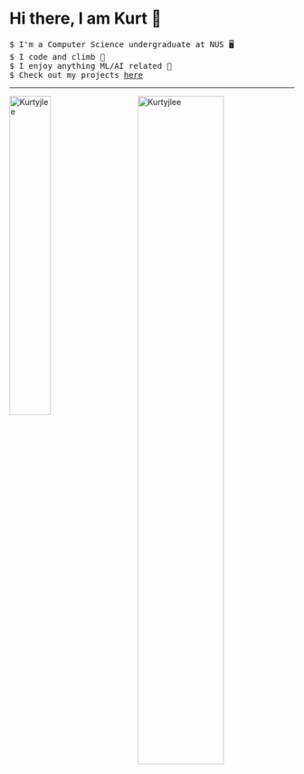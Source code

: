 # Hi there, I am Kurt 👋

<pre>
$ I'm a Computer Science undergraduate at NUS 🖥️
$ I code and climb 🧗 
$ I enjoy anything ML/AI related 👯 
$ Check out my projects <a href="https://github.com/Kurtyjlee?tab=repositories">here</a>
</pre>
---

<img align="right" width="55%" padding="5" src="https://github-readme-stats.vercel.app/api?username=Kurtyjlee&show_icons=true&locale=en&theme=dark" alt="Kurtyjlee" />
<img align="left" width="38%" padding="5" src="https://github-readme-stats.vercel.app/api/top-langs?username=Kurtyjlee&show_icons=true&locale=en&theme=dark&layout=donut" alt="Kurtyjlee" />
